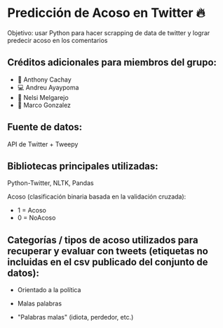 # Predicción de Acoso en Twitter 🔥
Objetivo: usar Python para hacer scrapping de data de twitter y lograr predecir acoso en los comentarios

## Créditos adicionales para miembros del grupo: 
* 🐛 Anthony Cachay
* 💻 Andreu Ayaypoma
* 📖 Nelsi Melgarejo
* 📖 Marco Gonzalez

## Fuente de datos:

API de Twitter + Tweepy

## Bibliotecas principales utilizadas:
Python-Twitter, NLTK, Pandas

Acoso (clasificación binaria basada en la validación cruzada):  

* 1 = Acoso
* 0 = NoAcoso

## Categorías / tipos de acoso utilizados para recuperar y evaluar con tweets (etiquetas no incluidas en el csv publicado del conjunto de datos):

- Orientado a la política

- Malas palabras

- "Palabras malas" (idiota, perdedor, etc.) 
